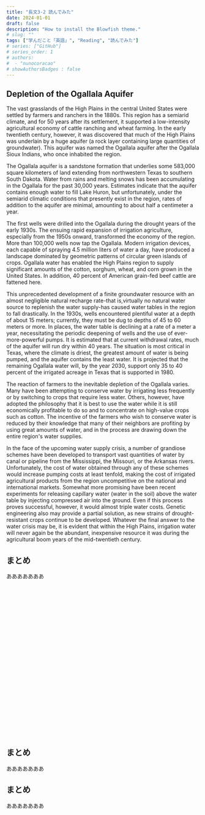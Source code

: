 ```yaml
---
title: "長文3-2 読んでみた"
date: 2024-01-01
draft: false
description: "How to install the Blowfish theme."
# slug: ""
tags: ["学んだこと「英語」", "Reading", "読んでみた"]
# series: ["GitHub"]
# series_order: 1
# authors:
#  - "nunocoracao"
# showAuthorsBadges : false 
---
```








## Depletion of the Ogallala Aquifer
The vast grasslands of the High Plains in the central United States were settled by farmers and ranchers in the 1880s. This region has a semiarid climate, and for 50 years after its settlement, it supported a low-intensity agricultural economy of cattle ranching and wheat farming. In the early twentieth century, however, it was discovered that much of the High Plains was underlain by a huge aquifer (a rock layer containing large quantities of groundwater). This aquifer was named the Ogallala aquifer after the Ogallala Sioux Indians, who once inhabited the region.

The Ogallala aquifer is a sandstone formation that underlies some 583,000 square kilometers of land extending from northwestern Texas to southern South Dakota. Water from rains and melting snows has been accumulating in the Ogallala for the past 30,000 years. Estimates indicate that the aquifer contains enough water to fill Lake Huron, but unfortunately, under the semiarid climatic conditions that presently exist in the region, rates of addition to the aquifer are minimal, amounting to about half a centimeter a year.

The first wells were drilled into the Ogallala during the drought years of the early 1930s. The ensuing rapid expansion of irrigation agriculture, especially from the 1950s onward, transformed the economy of the region. More than 100,000 wells now tap the Ogallala. Modern irrigation devices, each capable of spraying 4.5 million liters of water a day, have produced a landscape dominated by geometric patterns of circular green islands of crops. Ogallala water has enabled the High Plains region to supply significant amounts of the cotton, sorghum, wheat, and corn grown in the United States. In addition, 40 percent of American grain-fed beef cattle are fattened here.

This unprecedented development of a finite groundwater resource with an almost negligible natural recharge rate-that is,virtually no natural water source to replenish the water supply-has caused water tables in the region to fall drastically. In the 1930s, wells encountered plentiful water at a depth of about 15 meters; currently, they must be dug to depths of 45 to 60 meters or more. In places, the water table is declining at a rate of a meter a year, necessitating the periodic deepening of wells and the use of ever-more-powerful pumps. It is estimated that at current withdrawal rates, much of the aquifer will run dry within 40 years. The situation is most critical in Texas, where the climate is driest, the greatest amount of water is being pumped, and the aquifer contains the least water. It is projected that the remaining Ogallala water will, by the year 2030, support only 35 to 40 percent of the irrigated acreage in Texas that is supported in 1980.

The reaction of farmers to the inevitable depletion of the Ogallala varies. Many have been attempting to conserve water by irrigating less frequently or by switching to crops that require less water. Others, however, have adopted the philosophy that it is best to use the water while it is still economically profitable to do so and to concentrate on high-value crops such as cotton. The incentive of the farmers who wish to conserve water is reduced by their knowledge that many of their neighbors are profiting by using great amounts of water, and in the process are drawing down the entire region's water supplies.

In the face of the upcoming water supply crisis, a number of grandiose schemes have been developed to transport vast quantities of water by canal or pipeline from the Mississippi, the Missouri, or the Arkansas rivers. Unfortunately, the cost of water obtained through any of these schemes would increase pumping costs at least tenfold, making the cost of irrigated agricultural products from the region uncompetitive on the national and international markets. Somewhat more promising have been recent experiments for releasing capillary water (water in the soil) above the water table by injecting compressed air into the ground. Even if this process proves successful, however, it would almost triple water costs. Genetic engineering also may provide a partial solution, as new strains of drought-resistant crops continue to be developed. Whatever the final answer to the water crisis may be, it is evident that within the High Plains, irrigation water will never again be the abundant, inexpensive resource it was during the agricultural boom years of the mid-twentieth century.


## まとめ
あああああああ























<br><br><br><br><br><br><br><br><br><br><br><br><br><br><br><br><br><br><br><br><br><br><br>



## まとめ
あああああああ





## まとめ
あああああああ


